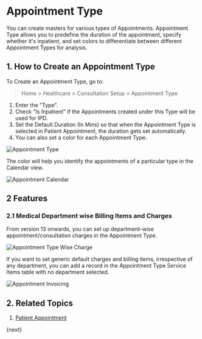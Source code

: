 <!-- add-breadcrumbs -->

# Appointment Type

You can create masters for various types of Appointments. Appointment Type allows you to predefine the duration of the appointment, specify whether it's inpatient, and set colors to differentiate between different Appointment Types for analysis.

## 1. How to Create an Appointment Type

To Create an Appointment Type, go to:

> Home > Healthcare > Consultation Setup > Appointment Type

1. Enter the "Type".
2. Check "Is Inpatient" if the Appointments created under this Type will be used for IPD.
3. Set the Default Duration (In Mins) so that when the Appointment Type is selected in Patient Appointment, the duration gets set automatically.
4. You can also set a color for each Appointment Type.

<img class="screenshot" alt="Appointment Type" src="{{docs_base_url}}/v12/assets/img/healthcare/appointment_type.png">

The color will help you identify the appointments of a particular type in the Calendar view.

<img class="screenshot" alt="Appointment Calendar" src="{{docs_base_url}}/v12/assets/img/healthcare/healthcare-appointments.png">

## 2 Features

### 2.1 Medical Department wise Billing Items and Charges

From version 13 onwards, you can set up department-wise appointment/consultation charges in the Appointment Type.

<img class="screenshot" alt="Appointment Type Wise Charge" src="{{docs_base_url}}/v12/assets/img/healthcare/appointment-type-wise-charge.png">

If you want to set generic default charges and billing items, irrespective of any department, you can add a record in the Appointment Type Service Items table with no department selected.

<img class="screenshot" alt="Appointment Invoicing" src="{{docs_base_url}}/v12/assets/img/healthcare/appointment-invoicing.png">


## 2. Related Topics

1. [Patient Appointment](/docs/user/manual/en/healthcare/patient_appointment)

{next}

